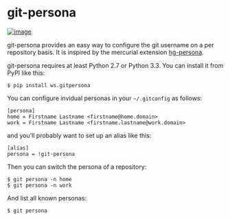 git-persona
===========

[![image](https://travis-ci.org/wosc/git-persona.png)](https://travis-ci.org/wosc/git-persona)

git-persona provides an easy way to configure the git username on a per
repository basis. It is inspired by the mercurial extension
[hg-persona](https://bitbucket.org/0branch/hg-persona).

git-persona requires at least Python 2.7 or Python 3.3. You can install
it from PyPI like this:

    $ pip install ws.gitpersona

You can configure invidual personas in your `~/.gitconfig` as follows:

    [persona]
    home = Firstname Lastname <firstname@home.domain>
    work = Firstname Lastname <firstname.lastname@work.domain>

and you'll probably want to set up an alias like this:

    [alias]
    persona = !git-persona

Then you can switch the persona of a repository:

    $ git persona -n home
    $ git persona -n work

And list all known personas:

    $ git persona
